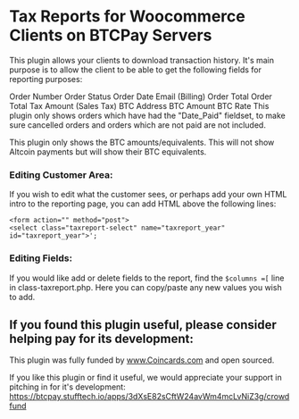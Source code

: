 # Tax Reports for Woocommerce Clients on BTCPay Servers

This plugin allows your clients to download transaction history. It's main purpose is to allow the client to be able to get the following fields for reporting purposes:

Order Number
Order Status
Order Date
Email (Billing)
Order Total
Order Total Tax Amount (Sales Tax)
BTC Address
BTC Amount
BTC Rate
This plugin only shows orders which have had the "Date_Paid" fieldset, to make sure cancelled orders and orders which are not paid are not included.

This plugin only shows the BTC amounts/equivalents. This will not show Altcoin payments but will show their BTC equivalents.

### Editing Customer Area:

If you wish to edit what the customer sees, or perhaps add your own HTML intro to the reporting page, you can add HTML above the following lines:

    <form action="" method="post">
    <select class="taxreport-select" name="taxreport_year" id="taxreport_year">';



### Editing Fields:

If you would like add or delete fields to the report, find the `$columns =[` line in class-taxreport.php. Here you can copy/paste any new values you wish to add. 


## If you found this plugin useful, please consider helping pay for its development:

This plugin was fully funded by www.Coincards.com and open sourced. 

If you like this plugin or find it useful, we would appreciate your support in pitching in for it's development: https://btcpay.stufftech.io/apps/3dXsE82sCftW24avWm4mcLvNiZ3g/crowdfund
